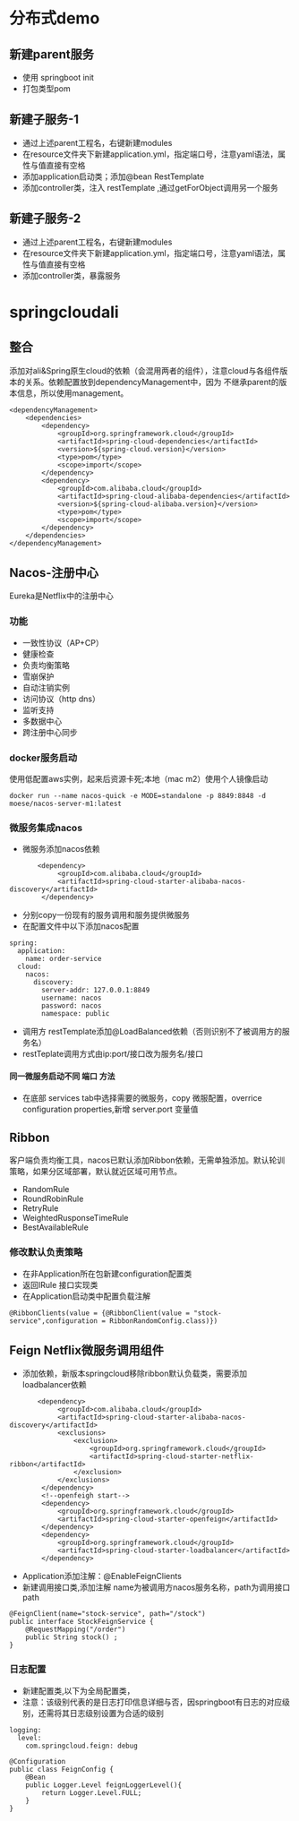 # 分布式demo
## 新建parent服务
- 使用 springboot init
- 打包类型pom
## 新建子服务-1
- 通过上述parent工程名，右键新建modules
- 在resource文件夹下新建application.yml，指定端口号，注意yaml语法，属性与值直接有空格
- 添加application启动类；添加@bean RestTemplate
- 添加controller类，注入 restTemplate ,通过getForObject调用另一个服务
## 新建子服务-2
- 通过上述parent工程名，右键新建modules
- 在resource文件夹下新建application.yml，指定端口号，注意yaml语法，属性与值直接有空格
- 添加controller类，暴露服务
# springcloudali
## 整合
添加对ali&Spring原生cloud的依赖（会混用两者的组件），注意cloud与各组件版本的关系。依赖配置放到dependencyManagement中，因为
不继承parent的版本信息，所以使用management。
```
<dependencyManagement>
    <dependencies>
        <dependency>
            <groupId>org.springframework.cloud</groupId>
            <artifactId>spring-cloud-dependencies</artifactId>
            <version>${spring-cloud.version}</version>
            <type>pom</type>
            <scope>import</scope>
        </dependency>
        <dependency>
            <groupId>com.alibaba.cloud</groupId>
            <artifactId>spring-cloud-alibaba-dependencies</artifactId>
            <version>${spring-cloud-alibaba.version}</version>
            <type>pom</type>
            <scope>import</scope>
        </dependency>
    </dependencies>
</dependencyManagement>

```
## Nacos-注册中心
Eureka是Netflix中的注册中心
### 功能
- 一致性协议（AP+CP）
- 健康检查
- 负责均衡策略
- 雪崩保护
- 自动注销实例
- 访问协议（http dns）
- 监听支持
- 多数据中心
- 跨注册中心同步
### docker服务启动
使用低配置aws实例，起来后资源卡死;本地（mac m2）使用个人镜像启动
```
docker run --name nacos-quick -e MODE=standalone -p 8849:8848 -d moese/nacos-server-m1:latest
```
### 微服务集成nacos
- 微服务添加nacos依赖
```
       <dependency>
            <groupId>com.alibaba.cloud</groupId>
            <artifactId>spring-cloud-starter-alibaba-nacos-discovery</artifactId>
        </dependency>
```
- 分别copy一份现有的服务调用和服务提供微服务
- 在配置文件中以下添加nacos配置
```
spring:
  application:
    name: order-service
  cloud:
    nacos:
      discovery:
        server-addr: 127.0.0.1:8849
        username: nacos
        password: nacos
        namespace: public
```
- 调用方 restTemplate添加@LoadBalanced依赖（否则识别不了被调用方的服务名）
- restTeplate调用方式由ip:port/接口改为服务名/接口
#### 同一微服务启动不同 端口 方法
- 在底部 services tab中选择需要的微服务，copy 微服配置，overrice configuration properties,新增 server.port 变量值
## Ribbon
客户端负责均衡工具，nacos已默认添加Ribbon依赖，无需单独添加。默认轮训策略，如果分区域部署，默认就近区域可用节点。
- RandomRule
- RoundRobinRule
- RetryRule
- WeightedRusponseTimeRule
- BestAvailableRule
### 修改默认负责策略
- 在非Application所在包新建configuration配置类
- 返回IRule 接口实现类
- 在Application启动类中配置负载注解
```
@RibbonClients(value = {@RibbonClient(value = "stock-service",configuration = RibbonRandomConfig.class)})

```
## Feign Netflix微服务调用组件
- 添加依赖，新版本springcloud移除ribbon默认负载类，需要添加loadbalancer依赖
```
       <dependency>
            <groupId>com.alibaba.cloud</groupId>
            <artifactId>spring-cloud-starter-alibaba-nacos-discovery</artifactId>
            <exclusions>
                <exclusion>
                    <groupId>org.springframework.cloud</groupId>
                    <artifactId>spring-cloud-starter-netflix-ribbon</artifactId>
                </exclusion>
            </exclusions>
        </dependency>
        <!--openfeigh start-->
        <dependency>
            <groupId>org.springframework.cloud</groupId>
            <artifactId>spring-cloud-starter-openfeign</artifactId>
        </dependency>
        <dependency>
            <groupId>org.springframework.cloud</groupId>
            <artifactId>spring-cloud-starter-loadbalancer</artifactId>
        </dependency>
```
- Application添加注解：@EnableFeignClients
- 新建调用接口类,添加注解 name为被调用方nacos服务名称，path为调用接口path
```
@FeignClient(name="stock-service", path="/stock")
public interface StockFeignService {
    @RequestMapping("/order")
    public String stock() ;
}
```
### 日志配置
- 新建配置类,以下为全局配置类，
- 注意：该级别代表的是日志打印信息详细与否，因springboot有日志的对应级别，还需将其日志级别设置为合适的级别
```
logging:
  level:
    com.springcloud.feign: debug
```
```
@Configuration
public class FeignConfig {
    @Bean
    public Logger.Level feignLoggerLevel(){
        return Logger.Level.FULL;
    }
}
```




